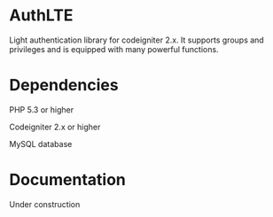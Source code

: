 AuthLTE
=======

Light authentication library for codeigniter 2.x. It supports groups and privileges and is equipped with many powerful functions.

Dependencies
============
PHP 5.3 or higher

Codeigniter 2.x or higher

MySQL database

Documentation
=============

Under construction
